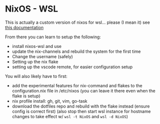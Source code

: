 # NixOS - WSL

This is actually a custom version of nixos for wsl...
please (I mean it) see [this documentation](https://nix-community.github.io/NixOS-WSL/how-to/vscode.html)

From there you can learn to setup the following:
- install nixos-wsl and use
- update the nix-channels and rebuild the system for the first time
- Change the username (safely)
- Setting up the nix flake
- setting up the vscode remote, for easier configuration setup

You will also likely have to first:
- add the experimental features for nix-command and flakes to the configuration.nix file in /etc/nixos (you can leave it there even when the flake is setup)
- nix profile install: gh, git, vim, go-task
- download the dotfiles repo and rebuild with the flake instead (ensure config is correct first) (also stop then start wsl instance for hostname changes to take effect w/ `wsl -t NixOS` and `wsl -d NixOS`)

